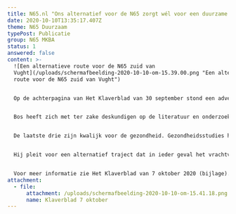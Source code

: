 ```yaml
---
title: N65.nl "Ons alternatief voor de N65 zorgt wél voor een duurzame oplossing"
date: 2020-10-10T13:35:17.407Z
theme: N65 Duurzaam
typePost: Publicatie
group: N65 MKBA
status: 1
answered: false
content: >-
  ![Een alternatieve route voor de N65 zuid van
  Vught](/uploads/schermafbeelding-2020-10-10-om-15.39.00.png "Een alternatieve
  route voor de N65 zuid van Vught")


  Op de achterpagina van Het Klaverblad van 30 september stond een advertentie van het Comité N65.nl waarin felle kritiek wordt geuit op het plan voor herinrichting van de N65 in Vught en Helvoirt. Frans Bos is woordvoerder van deze stichting en vindt de keuze om al het verkeer in de toekomst door Vught te laten rijden onverantwoord omdat die ervoor zorgt dat de gezondheid van een groot aantal Vughtenaren de komende 50 jaar op het spel wordt gezet door fijnstof.


  Bos heeft zich met ter zake deskundigen op de literatuur en onderzoekresultaten over fijnstof gestort en is tot de conclusie gekomen dat de meetresultaten waarmee Rijkswaterstaat werkt discutabel zijn. “Fijnstof bestaat uit 4 componenten: Stikstof (NO2) -dat is onbelangrijk voor gezondheid-, fijnstof p.m. 10, fijnstof p.m. 1 en roet (black smoke). 


  De laatste drie zijn kwalijk voor de gezondheid. Gezondheidsstudies hebben aangetoond dat er een oorzakelijk verband is tussen het wonen of naar school gaan nabij drukke wegen en het ontstaan van astma bij kinderen, het vaker voorkomen van astma en COPD of chronisch longlijden bij volwassenen, een lagere longfunctie en sterfte aan hart- en vaatziekten en longziekten, waaronder longkanker.” 


  Hij pleit voor een alternatief traject dat in ieder geval het vrachtverkeer door het buitengebied van Vught en Helvoirt van de N65 door naar de A2 leidt.


  Voor meer informatie zie Het Klaverblad van 7 oktober 2020 (bijlage).
attachment:
  - file:
      attachment: /uploads/schermafbeelding-2020-10-10-om-15.41.18.png
      name: Klaverblad 7 oktober
---
```

